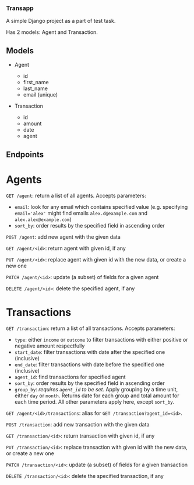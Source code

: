 ### Transapp 

A simple Django project as a part of test task. 

Has 2 models: Agent and Transaction. 

## Models

- Agent
    - id
    - first_name
    - last_name
    - email (unique)
    
- Transaction
    - id
    - amount
    - date
    - agent 
    
## Endpoints

# Agents

`GET /agent`: return a list of all agents. Accepts parameters:
- `email`: look for any email which contains specified value (e.g. specifying `email='alex'` might find emails
`alex.d@example.com` and `alex.alex@example.com`)
- `sort_by`: order results by the specified field in ascending order

`POST /agent`: add new agent with the given data

`GET /agent/<id>`: return agent with given id, if any

`PUT /agent/<id>`: replace agent with given id with the new data, or create a new one

`PATCH /agent/<id>`: update (a subset) of fields for a given agent

`DELETE /agent/<id>`: delete the specified agent, if any

# Transactions

`GET /transaction`: return a list of all transactions. Accepts parameters:
- `type`: either `income` or `outcome` to filter transactions with either positive or negative amount respectfully
- `start_date`: filter transactions with date after the specified one (inclusive)
- `end_date`: filter transactions with date before the specified one (inclusive)
- `agent_id`: find transactions for specified agent
- `sort_by`: order results by the specified field in ascending order
- `group_by`: _requires `agent_id` to be set._ Apply grouping by a time unit, either `day` or `month`.
Returns date for each group and total amount for each time period. All other parameters apply here,
except `sort_by`.

`GET /agent/<id>/transactions`: alias for `GET /transaction?agent_id=<id>`.
 
`POST /transaction`: add new transaction with the given data
 
`GET /transaction/<id>`: return transaction with given id, if any

`PUT /transaction/<id>`: replace transaction with given id with the new data, or create a new one

`PATCH /transaction/<id>`: update (a subset) of fields for a given transaction

`DELETE /transaction/<id>`: delete the specified transaction, if any

